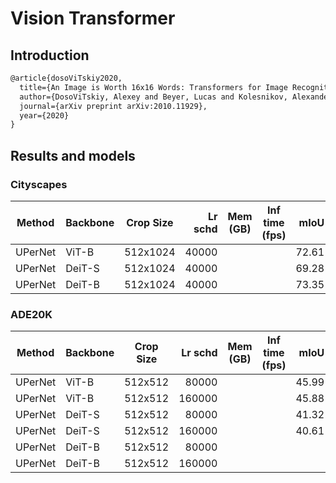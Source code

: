 # Vision Transformer

## Introduction

<!-- [ALGORITHM] -->

```latex
@article{dosoViTskiy2020,
  title={An Image is Worth 16x16 Words: Transformers for Image Recognition at Scale},
  author={DosoViTskiy, Alexey and Beyer, Lucas and Kolesnikov, Alexander and Weissenborn, Dirk and Zhai, Xiaohua and Unterthiner, Thomas and  Dehghani, Mostafa and Minderer, Matthias and Heigold, Georg and Gelly, Sylvain and Uszkoreit, Jakob and Houlsby, Neil},
  journal={arXiv preprint arXiv:2010.11929},
  year={2020}
}
```

## Results and models

### Cityscapes

| Method  | Backbone | Crop Size | Lr schd | Mem (GB) | Inf time (fps) |  mIoU | mIoU(ms+flip) | config                                                                                                                     | download                                                                                                                                                                                                                                                                                                                                               |
| ------- | -------- | --------- | ------: | -------- | -------------- | ----: | ------------: | -------------------------------------------------------------------------------------------------------------------------- | ------------------------------------------------------------------------------------------------------------------------------------------------------------------------------------------------------------------------------------------------------------------------------------------------------------------------------------------------------ |
| UPerNet | ViT-B     | 512x1024  |   40000 |       |           | 72.61 |     | |
| UPerNet | DeiT-S  | 512x1024  |   40000 |       |           | 69.28 |     | |
| UPerNet | DeiT-B  | 512x1024  |   40000 |       |           | 73.35 |    | |

### ADE20K

| Method  | Backbone | Crop Size | Lr schd | Mem (GB) | Inf time (fps) |  mIoU | mIoU(ms+flip) | config                                                                                                                 | download                                                                                                                                                                                                                                                                                                                               |
| ------- | -------- | --------- | ------: | -------- | -------------- | ----: | ------------: | ---------------------------------------------------------------------------------------------------------------------- | -------------------------------------------------------------------------------------------------------------------------------------------------------------------------------------------------------------------------------------------------------------------------------------------------------------------------------------- |
| UPerNet | ViT-B     | 512x512  |   80000 |       |           |45.99  |    | |
| UPerNet | ViT-B     | 512x512  |   160000 |       |           |45.88  |    | |
| UPerNet | DeiT-S  | 512x512  |   80000 |       |           |41.32  |    | |
| UPerNet | DeiT-S  | 512x512  |   160000 |       |           | 40.61 |    | |
| UPerNet | DeiT-B  | 512x512  |   80000 |       |           |   |   | |
| UPerNet | DeiT-B  | 512x512  |   160000 |       |           | |   | |
